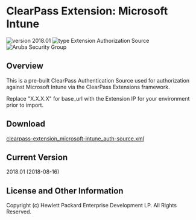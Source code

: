 
# ClearPass Extension: Microsoft Intune

![version 2018.01](https://img.shields.io/badge/Version-2018.01-brightgreen.svg "version 2018.01") ![type Extension Authorization Source](https://img.shields.io/badge/Type-Extension%20Auth%20Source-blue.svg "type Extension Auth Source") ![Aruba Security Group](https://img.shields.io/badge/Source-Aruba_Security-orange.svg "Aruba Security Group")


## Overview
This is a pre-built ClearPass Authentication Source used for authorization against Microsoft Intune via the ClearPass Extensions framework.

Replace "X.X.X.X" for base_url with the Extension IP for your environment prior to import.

## Download
[clearpass-extension_microsoft-intune_auth-source.xml](https://github.com/aruba/clearpass-exchange-snippets/raw/master/extensions/microsoft-intune/clearpass-extension_microsoft-intune_auth-source.xml)

## Current Version
2018.01 (2018-08-16)


## License and Other Information
Copyright (c) Hewlett Packard Enterprise Development LP. All Rights Reserved.

